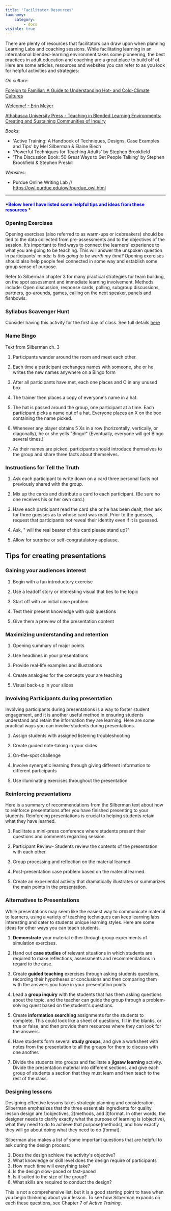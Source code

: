 ```yaml
---
title: 'Facilitator Resources'
taxonomy:
    category:
        - docs
visible: true
---
```


There are plenty of resources that facilitators can draw upon when planning Learning Labs and coaching sessions. While facilitating learning in an international blended-learning environment takes some pioneering, the best practices in adult education and coaching are a great place to build off of. Here are some articles, resources and websites you can refer to as you look for helpful activities and strategies:

*On culture*:

<a class="embedly-card" data-card-controls="0" href="https://www.cmf.org.uk/resources/publications/content/?context=article&id=26728">Foreign to Familiar: A Guide to Understanding Hot- and Cold-Climate Cultures</a>
<script async src="//cdn.embedly.com/widgets/platform.js" charset="UTF-8"></script>

<a class="embedly-card" data-card-controls="0" href="https://www.erinmeyer.com/">Welcome! - Erin Meyer</a>
<script async src="//cdn.embedly.com/widgets/platform.js" charset="UTF-8"></script>

<a class="embedly-card" data-card-controls="0" href="http://www.aupress.ca/index.php/books/120229">Athabasca University Press - Teaching in Blended Learning Environments: Creating and Sustaining Communities of Inquiry</a>
<script async src="//cdn.embedly.com/widgets/platform.js" charset="UTF-8"></script>


*Books*:
  - 'Active Training: A Handbook of Techniques, Designs, Case Examples and Tips' by Mel Silberman & Elaine Biech
  - 'Powerful Techniques for Teaching Adults' by Stephen Brookfield
  - 'The Discussion Book: 50 Great Ways to Get People Talking' by Stephen Brookfield & Stephen Preskill

*Websites*:
  - Purdue Online Writing Lab // https://owl.purdue.edu/owl/purdue_owl.html


______________________________________________

#### *<span style="color:blue">Below here I have listed some helpful tips and ideas from these resources</span> *

### Opening Exercises

Opening exercises (also referred to as warm-ups or icebreakers) should be tied to the data collected from pre-assessments and to the objectives of the session. It’s important to find ways to connect the learners’ experience to what you are going to be teaching. This will answer the unspoken question in participants’ minds: *Is this going to be worth my time?* Opening exercises should also help people feel connected in some way and establish some group sense of purpose.

Refer to Silberman chapter 3 for many practical strategies for team building, on the spot assessment and immediate learning involvement. Methods include: Open discussion, response cards, polling, subgroup discussions, partners, go-arounds, games, calling on the next speaker, panels and fishbowls.

### **Syllabus Scavenger Hunt**
Consider having this activity for the first day of class.  See full details [here](http://thoughtsonteaching-jdunlap.blogspot.com/2008/10/scavenger-hunts-as-strategy-for.html)

### **Name Bingo**
Text from Silberman ch. 3

1. Participants wander around the room and meet each other.

2. Each time a participant exchanges names with someone, she or he writes the new names anywhere on a Bingo form

3. After all participants have met, each one places and O in any unused box

4. The trainer then places a copy of everyone's name in a hat.

5. The hat is passed around the group, one participant at a time. Each participant picks a name out of a hat. Everyone places an X on the box containing the name picked.

6. Whenever any player obtains 5 Xs in a row (horizontally, vertically, or diagonally), he or she yells "Bingo!" (Eventually, everyone will get Bingo several times.)

7. As their names are picked, participants should introduce themselves to the group and share three facts about themselves.

### **Instructions for Tell the Truth**

1. Ask each participant to write down on a card three personal facts not previously shared with the group.

2. Mix up the cards and distribute a card to each participant. (Be sure no one receives his or her own card.)

3. Have each participant read the card she or he has been dealt, then ask for three guesses as to whose card was read. Prior to the guesses, request that participants not reveal their identity even if it is guessed.

4. Ask, " will the real bearer of this card please stand up?"

5. Allow for surprise or self-congratulatory applause.

## Tips for creating presentations

### **Gaining your audiences interest**

1. Begin with a fun introductory exercise

2. Use a leadoff story or interesting visual that ties to the topic

3. Start off with an initial case problem

4. Test their present knowledge with quiz questions

5. Give them a preview of the presentation content

### **Maximizing understanding and retention**

1. Opening summary of major points

2. Use headlines in your presentations

3. Provide real-life examples and illustrations

4. Create analogies for the concepts your are teaching

5. Visual back-up in your slides

### **Involving Participants during presentation**

Involving participants during presentations is a way to foster student engagement, and it is another useful method in ensuring students understand and retain the information they are learning. Here are some practical ways you can involve students during presentations.

1. Assign students with assigned listening troubleshooting

2. Create guided note-taking in your slides

3. On-the-spot challenge

4. Involve synergetic learning through giving different information to different participants

5. Use illuminating exercises throughout the presentation

### **Reinforcing presentations**

Here is a summary of recommendations from the Silberman text about how to reinforce presentations after you have finished presenting to your students. Reinforcing presentations is crucial to helping students retain what they have learned.

1. Facilitate a mini-press conference where students present their questions and comments regarding session.

2. Participant Review- Students review the contents of the presentation with each other.

3. Group processing and reflection on the material learned.

4. Post-presentation case problem based on the material learned.

5. Create an experiential activity that dramatically illustrates or summarizes the main points in the presentation.

### **Alternatives to Presentations**   

While presentations may seem like the easiest way to communicate material to learners, using a variety of teaching techniques can keep learning labs interesting and cater to students unique learning styles. Here are some ideas for other ways you can teach students.

1. **Demonstrate** your material either through group experiments of simulation exercises.

2. Hand out **case studies** of relevant situations in which students are required to make reflections, assessments and recommendations in regard to the case.

3. Create **guided teaching** exercises through asking students questions, recording their hypotheses or conclusions and then comparing them with the answers you have in your presentation points.

4. Lead a **group inquiry** with the students that has them asking questions about the topic, and the teacher can guide the group through a problem-solving quest based on the student's questions.

5. Create **information searching** assignments for the students to complete. This could look like a sheet of questions, fill in the blanks, or true or false, and then provide them resources where they can look for the answers.

6. Have students form several **study groups**, and give a worksheet with notes from the presentation to all the groups for them to discuss with one another.

7. Divide the students into groups and facilitate a **jigsaw learning** activity. Divide the presentation material into different sections, and give each group of students a section that they must learn and then teach to the rest of the class.

### Designing lessons

Designing effective lessons takes strategic planning and consideration. Silberman emphasizes that the three essentials ingredients for quality lesson design are 1)objectives, 2)methods, and 3)format. In other words, the designer needs to clarify exactly what the purpose of learning is (objective), what they need to do to achieve that purpose(methods), and how exactly they will go about doing what they need to do (format).

Silberman also makes a list of some important questions that are helpful to ask during the design process:

1. Does the design achieve the activity's objective?
2. What knowledge or skill level does the design require of participants
3. How much time will everything take?
4. Is the design slow-paced or fast-paced
5. Is it suited to the size of the group?
6. What skills are required to conduct the design?

This is not a comprehensive list, but it is a good starting point to have when you begin thinkning about your lesson. To see how Silberman expands on each these questions, see Chapter 7 of *Active Training*.
